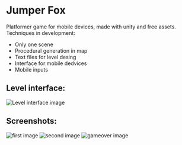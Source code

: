 # Jumper Fox

Platformer game for mobile devices, made with unity and free assets.
Techniques in development:

* Only one scene
* Procedural generation in map
* Text files for level desing
* Interface for mobile dedvices
* Mobile inputs

## Level interface:
![Level interface image](Images/interface.jpeg)

## Screenshots:

![first image](Images/1.jpeg)
![second image](Images/2.jpeg)
![gameover image](Images/gameover.jpeg)
